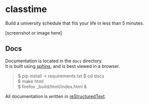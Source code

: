 classtime
=========

Build a university schedule that fits your life in less than 5 minutes.

[screenshot or image here]

Docs
----

Documentation is located in the `docs` directory.  
It is built using [sphinx](http://sphinx-doc.org/), and is best viewed in a browser.

> $ pip install -r requirements.txt
> $ cd docs  
> $ make html  
> $ firefox _build/html/index.html &

All documentation is written in [reStructuredText](http://docutils.sourceforge.net/docs/user/rst/quickref.html).